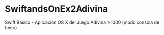 # SwiftandsOnEx2Adivina
Swift Básico - Aplicación OS X del Juego Adivina 1-1000 (modo consola de texto)
